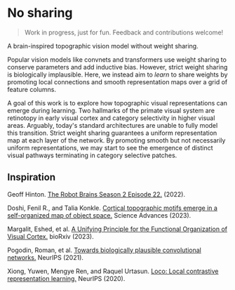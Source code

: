 # No sharing

> Work in progress, just for fun. Feedback and contributions welcome!

A brain-inspired topographic vision model without weight sharing.

Popular vision models like convnets and transformers use weight sharing to conserve parameters and add inductive bias. However, strict weight sharing is biologically implausible. Here, we instead aim to *learn* to share weights by promoting local connections and smooth representation maps over a grid of feature columns.

A goal of this work is to explore how topographic visual representations can emerge during learning. Two hallmarks of the primate visual system are retinotopy in early visual cortex and category selectivity in higher visual areas. Arguably, today's standard architectures are unable to fully model this transition. Strict weight sharing guarantees a uniform representation map at each layer of the network. By promoting smooth but not necessarily uniform representations, we may start to see the emergence of distinct visual pathways terminating in category selective patches.

## Inspiration

Geoff Hinton. [The Robot Brains Season 2 Episode 22.](https://www.therobotbrains.ai/geoff-hinton-transcript-part-one) (2022).

Doshi, Fenil R., and Talia Konkle. [Cortical topographic motifs emerge in a self-organized map of object space.](https://doi.org/10.1126/sciadv.ade8187) Science Advances (2023).

Margalit, Eshed, et al. [A Unifying Principle for the Functional Organization of Visual Cortex.](https://www.biorxiv.org/content/10.1101/2023.05.18.541361v1) bioRxiv (2023).

Pogodin, Roman, et al. [Towards biologically plausible convolutional networks.](https://proceedings.neurips.cc/paper/2021/hash/746b02b6680562f44ad7526675bac026-Abstract.html) NeurIPS (2021).

Xiong, Yuwen, Mengye Ren, and Raquel Urtasun. [Loco: Local contrastive representation learning.](https://proceedings.neurips.cc/paper/2020/hash/7fa215c9efebb3811a7ef58409907899-Abstract.html) NeurIPS (2020).
